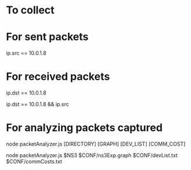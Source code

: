 # To collect

# For sent packets

ip.src == 10.0.1.8


# For received packets

ip.dst == 10.0.1.8

ip.dst == 10.0.1.8 && ip.src

# For analyzing packets captured

node packetAnalyzer.js [DIRECTORY] [GRAPH] [DEV_LIST] [COMM_COST]

node packetAnalyzer.js $NS3 $CONF/ns3Exp.graph $CONF/devList.txt $CONF/commCosts.txt


